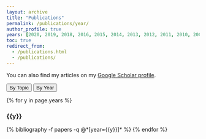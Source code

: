```yaml
---
layout: archive
title: "Publications"
permalink: /publications/year/
author_profile: true
years: [2020, 2019, 2018, 2016, 2015, 2014, 2013, 2012, 2011, 2010, 2009, 2008, 2008]
toc: true
redirect_from:
  - /publications.html
  - /publications/
---
```


<p>
You can also find my articles on my
<a href= "{{site.data.profile.googlescholar}}" target="_blank"> Google Scholar profile</a>.  
</p>

<a href="/publications/topic/"><button type="button" class="btn" style="outline:none">By Topic </button></a>
<a href="/publications/year"><button type="button" class="btn" style="outline:none">By Year  </button></a>


{% for y in page.years %}
  <h3  id="{{y}}" class="pubyear">{{y}}</h3>
  {% bibliography -f papers -q @*[year={{y}}]* %}
{% endfor %}
